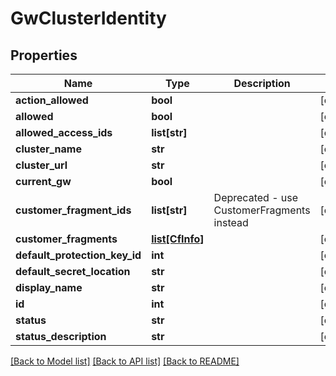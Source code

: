 # GwClusterIdentity

## Properties
Name | Type | Description | Notes
------------ | ------------- | ------------- | -------------
**action_allowed** | **bool** |  | [optional] 
**allowed** | **bool** |  | [optional] 
**allowed_access_ids** | **list[str]** |  | [optional] 
**cluster_name** | **str** |  | [optional] 
**cluster_url** | **str** |  | [optional] 
**current_gw** | **bool** |  | [optional] 
**customer_fragment_ids** | **list[str]** | Deprecated - use CustomerFragments instead | [optional] 
**customer_fragments** | [**list[CfInfo]**](CfInfo.md) |  | [optional] 
**default_protection_key_id** | **int** |  | [optional] 
**default_secret_location** | **str** |  | [optional] 
**display_name** | **str** |  | [optional] 
**id** | **int** |  | [optional] 
**status** | **str** |  | [optional] 
**status_description** | **str** |  | [optional] 

[[Back to Model list]](../README.md#documentation-for-models) [[Back to API list]](../README.md#documentation-for-api-endpoints) [[Back to README]](../README.md)


